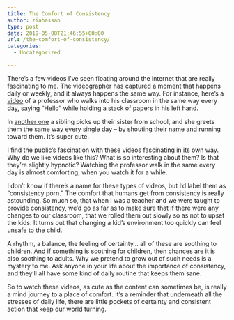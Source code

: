 ```yaml
---
title: The Comfort of Consistency
author: ziahassan
type: post
date: 2019-05-08T21:46:55+00:00
url: /the-comfort-of-consistency/
categories:
  - Uncategorized

---
```

There’s a few videos I’ve seen floating around the internet that are really fascinating to me. The videographer has captured a moment that happens daily or weekly, and it always happens the same way. For instance, here’s a [video][1] of a professor who walks into his classroom in the same way every day, saying “Hello” while holding a stack of papers in his left hand. 

In [another one][2] a sibling picks up their sister from school, and she greets them the same way every single day &#8211; by shouting their name and running toward them. It’s super cute.

I find the public’s fascination with these videos fascinating in its own way. Why do we like videos like this? What is so interesting about them? Is that they’re slightly hypnotic? Watching the professor walk in the same every day is almost comforting, when you watch it for a while. 

I don’t know if there’s a name for these types of videos, but I’d label them as “consistency porn.” The comfort that humans get from consistency is really astounding. So much so, that when I was a teacher and we were taught to provide consistency, we’d go as far as to make sure that if there were any changes to our classroom, that we rolled them out slowly so as not to upset the kids. It turns out that changing a kid’s environment too quickly can feel unsafe to the child.

A rhythm, a balance, the feeling of certainty… all of these are soothing to children. And if something is soothing for children, then chances are it is also soothing to adults. Why we pretend to grow out of such needs is a mystery to me. Ask anyone in your life about the importance of consistency, and they’ll all have some kind of daily routine that keeps them sane.

So to watch these videos, as cute as the content can sometimes be, is really a mind journey to a place of comfort. It’s a reminder that underneath all the stresses of daily life, there are little pockets of certainty and consistent action that keep our world turning.

 [1]: https://www.youtube.com/watch?v=X3elVe9Mlh8
 [2]: https://www.youtube.com/watch?v=HWHStQsai04